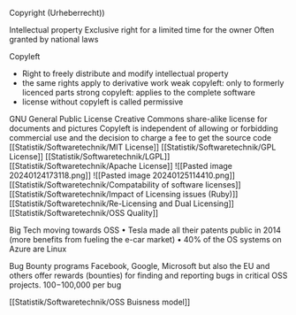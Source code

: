 Copyright (Urheberrecht))

Intellectual property
Exclusive right for a limited time for the owner
Often granted by national laws 


Copyleft
- Right to freely distribute and modify intellectual property
- the same rights apply to derivative work 
     weak copyleft: only to formerly licenced parts
     strong copyleft: applies to the complete software 
- license without copyleft is called permissive

GNU General Public License 
Creative Commons share-alike license for documents and pictures
Copyleft is independent of allowing or forbidding commercial use and the decision to charge a fee to get the source code
[[Statistik/Softwaretechnik/MIT License]]
[[Statistik/Softwaretechnik/GPL License]]
[[Statistik/Softwaretechnik/LGPL]]
[[Statistik/Softwaretechnik/Apache License]]
![[Pasted image 20240124173118.png]]
![[Pasted image 20240125114410.png]]
[[Statistik/Softwaretechnik/Compatability of software licenses]]
[[Statistik/Softwaretechnik/Impact of Licensing issues (Ruby)]]
[[Statistik/Softwaretechnik/Re-Licensing and Dual Licensing]]
[[Statistik/Softwaretechnik/OSS Quality]]

Big Tech moving towards OSS
•
Tesla made all their patents public in 2014 (more benefits from fueling the e-car market)
•
40% of the OS systems on Azure are Linux

Bug Bounty programs
Facebook, Google, Microsoft but also the EU and others offer rewards (bounties) for finding and reporting bugs in critical OSS projects. $100-$100,000 per bug 

[[Statistik/Softwaretechnik/OSS Buisness model]]
